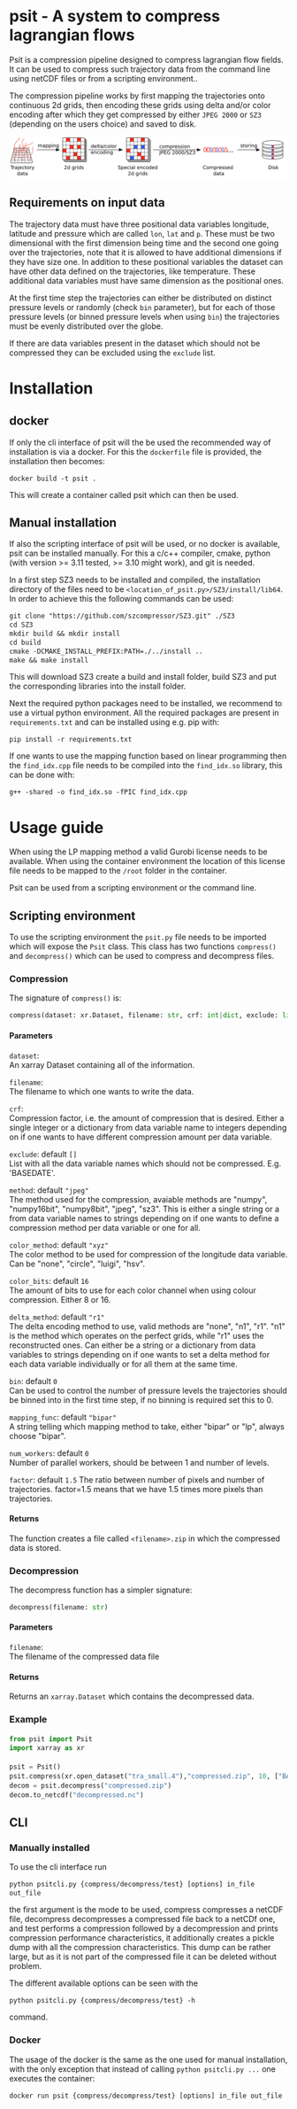 # psit - A system to compress lagrangian flows

Psit is a compression pipeline designed to compress lagrangian flow fields. It can be used to compress such trajectory data from the command line using netCDF files or from a scripting environment..

The compression pipeline works by first mapping the trajectories onto continuous 2d grids, then encoding these grids using delta and/or color encoding after which they get compressed by either `JPEG 2000` or `SZ3` (depending on the users choice) and saved to disk.

![Compression pipeline](resources/general_diagram.jpg)

## Requirements on input data

The trajectory data must have three positional data variables longitude, latitude and pressure which are called `lon`, `lat` and `p`. These must be two dimensional with the first dimension being time and the second one going over the trajectories, note that it is allowed to have additional dimensions if they have size one. In addition to these positional variables the dataset can have other data defined on the trajectories, like temperature. These additional data variables must have same dimension as the positional ones. 

At the first time step the trajectories can either be distributed on distinct pressure levels or randomly (check `bin` parameter), but for each of those pressure levels (or binned pressure levels when using `bin`) the trajectories must be evenly distributed over the globe.

If there are data variables present in the dataset which should not be compressed they can be excluded using the `exclude` list.

# Installation

## docker
If only the cli interface of psit will the be used the recommended way of installation is via a docker. For this the `dockerfile` file is provided, the installation then becomes:
```
docker build -t psit .
```
This will create a container called psit which can then be used.


## Manual installation

If also the scripting interface of psit will be used, or no docker is available, psit can be installed manually. For this a c/c++ compiler, cmake, python (with version >= 3.11 tested, >= 3.10 might work), and git is needed.

In a first step SZ3 needs to be installed and compiled, the installation directory of the files need to be `<location_of_psit.py>/SZ3/install/lib64`. In order to achieve this the following commands can be used:
```
git clone "https://github.com/szcompressor/SZ3.git" ./SZ3
cd SZ3
mkdir build && mkdir install
cd build
cmake -DCMAKE_INSTALL_PREFIX:PATH=./../install ..
make && make install
```
This will download SZ3 create a build and install folder, build SZ3 and put the corresponding libraries into the install folder.

Next the required python packages need to be installed, we recommend to use a virtual python environment. All the required packages are present in `requirements.txt` and can be installed using e.g. pip with:
```
pip install -r requirements.txt
```

If one wants to use the mapping function based on linear programming then the `find_idx.cpp` file needs to be compiled into the `find_idx.so` library, this can be done with:
```
g++ -shared -o find_idx.so -fPIC find_idx.cpp
```


# Usage guide

When using the LP mapping method a valid Gurobi license needs to be available. When using the container environment the location of this license file needs to be mapped to the `/root` folder in the container. 

Psit can be used from a scripting environment or the command line.

## Scripting environment
To use the scripting environment the `psit.py` file needs to be imported which will expose the `Psit` class. This class has two functions `compress()` and `decompress()` which can be used to compress and decompress files.

### Compression
The signature of `compress()` is:
```python
compress(dataset: xr.Dataset, filename: str, crf: int|dict, exclude: list = [], method: str|dict = "jpeg", color_method: str = "xyz", color_bits: int = 16, delta_method: str|dict = "r1", bin: int = 0, mapping_func: str = "bipar", num_workers: int = 1, factor: float = 1.5)
```
#### Parameters

`dataset`:\
An xarray Dataset containing all of the information.

`filename`:\
The filename to which one wants to write the data.

`crf`:\
Compression factor, i.e. the amount of compression that is desired. Either a single integer or a dictionary from data variable name to integers depending on if one wants to have different compression amount per data variable.

`exclude`: default `[]`\
List with all the data variable names which should not be compressed. E.g. 'BASEDATE'.

`method`: default `"jpeg"`\
The method used for the compression, avaiable methods are "numpy", "numpy16bit", "numpy8bit", "jpeg", "sz3". This is either a single string or a from data variable names to strings depending on if one wants to define a compression method per data variable or one for all.

`color_method`: default `"xyz"`\
The color method to be used for compression of the longitude data variable. Can be "none", "circle", "luigi", "hsv".

`color_bits`: default `16`\
The amount of bits to use for each color channel when using colour compression. Either 8 or 16.

`delta_method`: default `"r1"`\
The delta encoding method to use, valid methods are "none", "n1", "r1". "n1" is the method which operates on the perfect grids, while "r1" uses the reconstructed ones. Can either be a string or a dictionary from data variables to strings depending on if one wants to set a delta method for each data variable individually or for all them at the same time.

`bin`: default `0`\
Can be used to control the number of pressure levels the trajectories should be binned into in the first time step, if no binning is required set this to 0.

`mapping_func`: default `"bipar"`\
A string telling which mapping method to take, either "bipar" or "lp", always choose "bipar".

`num_workers`: default `0`\
Number of parallel workers, should be between 1 and number of levels.

`factor`: default `1.5`
The ratio between number of pixels and number of trajectories. factor=1.5 means that we have 1.5 times more pixels than trajectories.

#### Returns
The function creates a file called `<filename>.zip` in which the compressed data is stored.


### Decompression
The decompress function has a simpler signature:
```python
decompress(filename: str)
```

#### Parameters

`filename`:\
The filename of the compressed data file

#### Returns
Returns an `xarray.Dataset` which contains the decompressed data.

### Example

```python
from psit import Psit
import xarray as xr

psit = Psit()
psit.compress(xr.open_dataset("tra_small.4"),"compressed.zip", 10, ["BASEDATE"], num_workers=26)
decom = psit.decompress("compressed.zip")
decom.to_netcdf("decompressed.nc")
```


## CLI

### Manually installed

To use the cli interface run
```
python psitcli.py {compress/decompress/test} [options] in_file out_file
```
the first argument is the mode to be used, compress compresses a netCDF file, decompress decompresses a compressed file back to a netCDf one, and test performs a compression followed by a decompression and prints compression performance characteristics, it additionally creates a pickle dump with all the compression characteristics. This dump can be rather large, but as it is not part of the compressed file it can be deleted without problem.

The different available options can be seen with the 
```
python psitcli.py {compress/decompress/test} -h
```
command.

### Docker 

The usage of the docker is the same as the one used for manual installation, with the only exception that instead of calling `python psitcli.py ...` one executes the container:
```
docker run psit {compress/decompress/test} [options] in_file out_file
```

